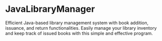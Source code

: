 # JavaLibraryManager
Efficient Java-based library management system with book addition, issuance, and return functionalities. Easily manage your library inventory and keep track of issued books with this simple and effective program.
